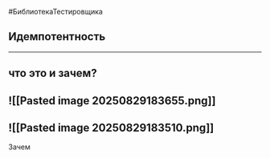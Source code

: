 #БиблиотекаТестировщика

## Идемпотентность
---
<div  align="left">

## что это и зачем?

![[Pasted image 20250829183655.png]]
---
![[Pasted image 20250829183510.png]]
---
Зачем 
